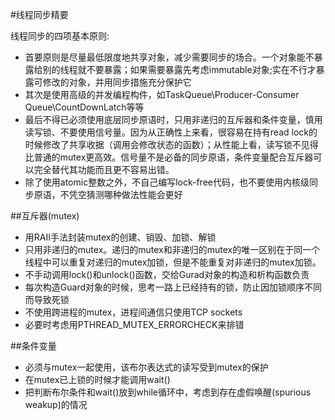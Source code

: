 #线程同步精要

线程同步的四项基本原则:
* 首要原则是尽量最低限度地共享对象，减少需要同步的场合。一个对象能不暴露给别的线程就不要暴露；如果需要暴露先考虑immutable对象;实在不行才暴露可修改的对象，并用同步措施充分保护它
* 其次是使用高级的并发编程构件，如TaskQueue\Producer-Consumer Queue\CountDownLatch等等
* 最后不得已必须使用底层同步原语时，只用非递归的互斥器和条件变量，慎用读写锁、不要使用信号量。因为从正确性上来看，很容易在持有read lock的时候修改了共享收据（调用会修改状态的函数）；从性能上看，读写锁不见得比普通的mutex更高效。信号量不是必备的同步原语，条件变量配合互斥器可以完全替代其功能而且更不容易出错。
* 除了使用atomic整数之外，不自己编写lock-free代码，也不要使用内核级同步原语，不凭空猜测哪种做法性能会更好


##互斥器(mutex)
* 用RAII手法封装mutex的创建、销毁、加锁、解锁
* 只用非递归的mutex。递归的mutex和非递归的mutex的唯一区别在于同一个线程中可以重复对递归的mutex加锁，但是不能重复对非递归的mutex加锁。
* 不手动调用lock()和unlock()函数，交给Gurad对象的构造和析构函数负责
* 每次构造Guard对象的时候，思考一路上已经持有的锁，防止因加锁顺序不同而导致死锁
* 不使用跨进程的mutex，进程间通信只使用TCP sockets
* 必要时考虑用PTHREAD_MUTEX_ERRORCHECK来排错

##条件变量
* 必须与mutex一起使用，该布尔表达式的读写受到mutex的保护
* 在mutex已上锁的时候才能调用wait()
* 把判断布尔条件和wait()放到while循环中，考虑到存在虚假唤醒(spurious weakup)的情况